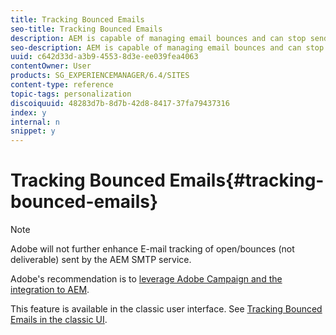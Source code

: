 ```yaml
---
title: Tracking Bounced Emails
seo-title: Tracking Bounced Emails
description: AEM is capable of managing email bounces and can stop sending newsletters to those adresses
seo-description: AEM is capable of managing email bounces and can stop sending newsletters to those adresses
uuid: c642d33d-a3b9-4553-8d3e-ee039fea4063
contentOwner: User
products: SG_EXPERIENCEMANAGER/6.4/SITES
content-type: reference
topic-tags: personalization
discoiquuid: 48283d7b-8d7b-42d8-8417-37fa79437316
index: y
internal: n
snippet: y
---
```


# Tracking Bounced Emails{#tracking-bounced-emails}

>[!NOTE]
>
>Adobe will not further enhance E-mail tracking of open/bounces (not deliverable) sent by the AEM SMTP service.
>
>Adobe's recommendation is to [leverage Adobe Campaign and the integration to AEM](../../../sites/administering/using/campaign.md).

This feature is available in the classic user interface. See [Tracking Bounced Emails in the classic UI](../../../sites/classic-ui-authoring/using/classic-personalization-campaigns-email-tracking-bounces.md).
